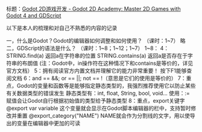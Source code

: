 标题：[Godot 2D游戏开发 - Godot 2D Academy: Master 2D Games with Godot 4 and GDScript](https://www.bilibili.com/video/BV1RaQcYhE2n)

以下是本人的梳理和对自己不熟悉的内容的记录

一，什么是Godot？Godot的编辑器如何调整和如何使用？
（课时：1~7）
  略
二，GDScript的语法是什么？
（课时：1~8；1~12；1~7）
  1~8：
    4：STRING.find(a) 返回a在字符串的位置
      STRING.contains(a) 返回a是否存在于字符串的布朗值
      (注：Godot中，in操作符在这种情况下和contains是等价的，详见官方文档）
    5：拥有阅读官方内置文档并理解它的能力非常重要！
      按下F1能够查阅文档
    6：and == &&; or == ||; not == !（意思是它们的使用是等价的）
    7：重点，Godot的变量和函数等是能够指定静态类型的，我强烈推荐使用它以防止某些有关数据类型的错误发生
      静态类型有：int, float, String, bool, void...
      使用：:= 赋值会让Godot自行根据初始值的类型给予静态类型
    8：重点，export关键字
      @export var variable 这个变量就会显示在Godot脚本编辑器的栏中，支持暂时修改并重置
      @export_category("NAME") NAME就会作为分割线的文字，用以使导出的变量在编辑器中更加的可读
